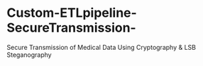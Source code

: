 # Custom-ETLpipeline-SecureTransmission-
Secure Transmission of Medical Data Using Cryptography &amp; LSB Steganography

